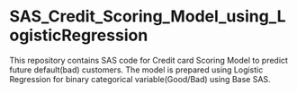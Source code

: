 # SAS_Credit_Scoring_Model_using_LogisticRegression
This repository contains SAS code for Credit card Scoring Model to predict future default(bad) customers. The model is prepared using Logistic Regression for binary categorical variable(Good/Bad) using Base SAS.
